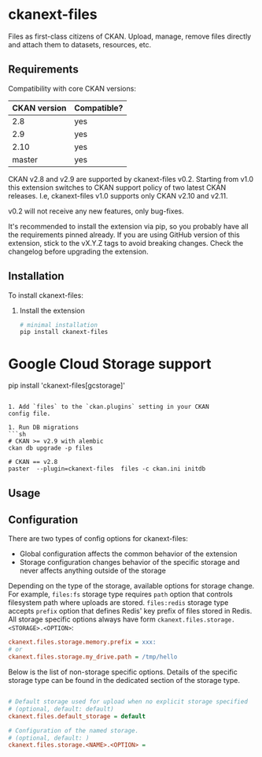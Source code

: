 # ckanext-files

Files as first-class citizens of CKAN. Upload, manage, remove files directly
and attach them to datasets, resources, etc.

## Requirements

Compatibility with core CKAN versions:

| CKAN version | Compatible? |
|--------------|-------------|
| 2.8          | yes         |
| 2.9          | yes         |
| 2.10         | yes         |
| master       | yes         |

CKAN v2.8 and v2.9 are supported by ckanext-files v0.2. Starting from v1.0 this
extension switches to CKAN support policy of two latest CKAN releases. I.e,
ckanext-files v1.0 supports only CKAN v2.10 and v2.11.

v0.2 will not receive any new features, only bug-fixes.

It's recommended to install the extension via pip, so you probably have all the
requirements pinned already. If you are using GitHub version of this extension,
stick to the vX.Y.Z tags to avoid breaking changes. Check the changelog before
upgrading the extension.

## Installation

To install ckanext-files:

1. Install the extension
   ```sh
   # minimal installation
   pip install ckanext-files

  # Google Cloud Storage support
   pip install 'ckanext-files[gcstorage]'
   ```

1. Add `files` to the `ckan.plugins` setting in your CKAN
   config file.

1. Run DB migrations
   ```sh
   # CKAN >= v2.9 with alembic
   ckan db upgrade -p files

   # CKAN == v2.8
   paster  --plugin=ckanext-files  files -c ckan.ini initdb
   ```

## Usage



## Configuration

There are two types of config options for ckanext-files:
* Global configuration affects the common behavior of the extension
* Storage configuration changes behavior of the specific storage and never
  affects anything outside of the storage

Depending on the type of the storage, available options for storage change. For
example, `files:fs` storage type requires `path` option that controls
filesystem path where uploads are stored. `files:redis` storage type accepts
`prefix` option that defines Redis' key prefix of files stored in Redis. All
storage specific options always have form
`ckanext.files.storage.<STORAGE>.<OPTION>`:

```ini
ckanext.files.storage.memory.prefix = xxx:
# or
ckanext.files.storage.my_drive.path = /tmp/hello
```

Below is the list of non-storage specific options. Details of the specific
storage type can be found in the dedicated section of the storage type.

```ini

# Default storage used for upload when no explicit storage specified
# (optional, default: default)
ckanext.files.default_storage = default

# Configuration of the named storage.
# (optional, default: )
ckanext.files.storage.<NAME>.<OPTION> =


```
